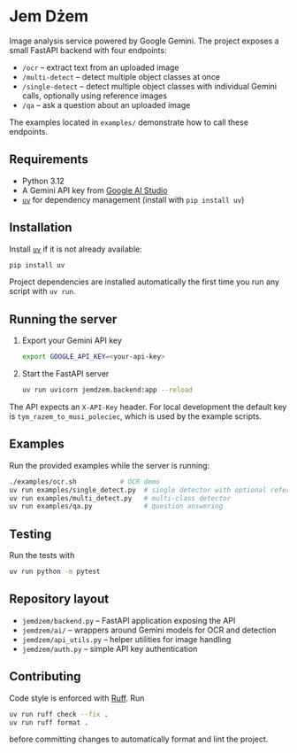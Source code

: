 # Jem Dżem

Image analysis service powered by Google Gemini. The project
exposes a small FastAPI backend with four endpoints:

* `/ocr` &ndash; extract text from an uploaded image
* `/multi-detect` &ndash; detect multiple object classes at once
* `/single-detect` &ndash; detect multiple object classes with individual Gemini calls, optionally using reference images
* `/qa` &ndash; ask a question about an uploaded image

The examples located in `examples/` demonstrate how to call these endpoints.

## Requirements

* Python 3.12
* A Gemini API key from [Google&nbsp;AI Studio](https://aistudio.google.com/)
* [`uv`](https://github.com/astral-sh/uv) for dependency management (install
  with `pip install uv`)

## Installation

Install [`uv`](https://github.com/astral-sh/uv) if it is not already available:

```bash
pip install uv
```

Project dependencies are installed automatically the first time you run
any script with `uv run`.

## Running the server

1. Export your Gemini API key
   ```bash
   export GOOGLE_API_KEY=<your-api-key>
   ```
2. Start the FastAPI server
   ```bash
   uv run uvicorn jemdzem.backend:app --reload
   ```

The API expects an `X-API-Key` header. For local development the default key is
`tym_razem_to_musi_poleciec`, which is used by the example scripts.

## Examples

Run the provided examples while the server is running:

```bash
./examples/ocr.sh           # OCR demo
uv run examples/single_detect.py  # single detector with optional reference image
uv run examples/multi_detect.py   # multi-class detector
uv run examples/qa.py             # question answering
```

## Testing

Run the tests with

```bash
uv run python -m pytest
```

## Repository layout

* `jemdzem/backend.py` &ndash; FastAPI application exposing the API
* `jemdzem/ai/` &ndash; wrappers around Gemini models for OCR and detection
* `jemdzem/api_utils.py` &ndash; helper utilities for image handling
* `jemdzem/auth.py` &ndash; simple API key authentication

## Contributing

Code style is enforced with [Ruff](https://docs.astral.sh/ruff/). Run

```bash
uv run ruff check --fix .
uv run ruff format .
```

before committing changes to automatically format and lint the project.

